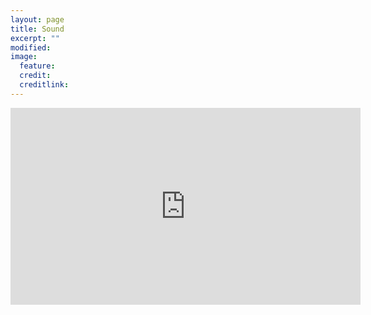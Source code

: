 ```yaml
---
layout: page
title: Sound
excerpt: ""
modified: 
image:
  feature: 
  credit: 
  creditlink: 
---
```


<iframe width="560" height="315" src="http://www.youtube.com/embed/PWf4WUoMXwg" frameborder="0"> </iframe>

